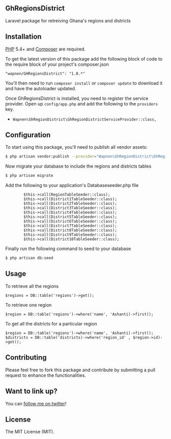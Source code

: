 ## GhRegionsDistrict
Laravel package for retreiving Ghana's regions and districts

## Installation
[PHP](https://php.net) 5.4+ and [Composer](https://getcomposer.org) are required.

To get the latest version of this package add the following block of code to the require block of your project's composer.json

```
"wapnen/GHRegionsDistrict": "1.0.*"
```
You'll then need to run `composer install` or `composer update` to download it and have the autoloader updated.

Once GhRegionsDistrict is installed, you need to register the service provider. Open up `config/app.php` and add the following to the `providers` key.

* `Wapnen\GhRegionDistrict\GhRegionDistrictServiceProvider::class,`

## Configuration

To start using this package, you'll need to publish all vendor assets:

```bash
$ php artisan vendor:publish --provider="Wapnen\GhRegionDistrict\GhRegionDistrictServiceProvider"
```

Now migrate your database to include the regions and districts tables

```bash
$ php artisan migrate
```
Add the following to your application's Databaseseeder.php file

```
        $this->call(RegionTableSeeder::class);
        $this->call(District1TableSeeder::class);
        $this->call(District2TableSeeder::class);	
        $this->call(District3TableSeeder::class);
        $this->call(District4TableSeeder::class);
        $this->call(District5TableSeeder::class);
        $this->call(District6TableSeeder::class);
        $this->call(District7TableSeeder::class);
        $this->call(District8TableSeeder::class);
        $this->call(District9TableSeeder::class);
        $this->call(District10TableSeeder::class);
```
Finally run the following command to seed to your database
```bash
$ php artisan db:seed
```

## Usage
To retrieve all the regions 
```
$regions = DB::table('regions')->get();

```
To retrieve one region
```
$region = DB::table('regions')->where('name', 'Ashanti)->first();
```

To get all the districts for a particular region
```
$region = DB::table('regions')->where('name', 'Ashanti)->first();
$districts = DB::table('districts)->where('region_id' , $region->id)->get();
```
## Contributing

Please feel free to fork this package and contribute by submitting a pull request to enhance the functionalities.

## Want to link up?

You can [follow me on twitter](https://twitter.com/_wapnen)!

## License

The MIT License (MIT).





